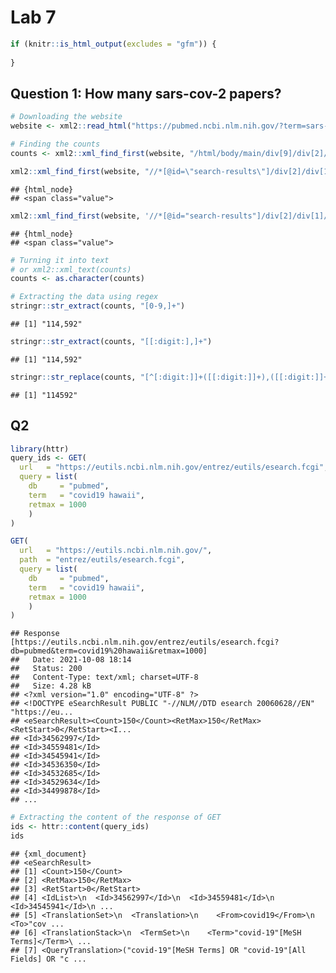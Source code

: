 Lab 7
================

``` r
if (knitr::is_html_output(excludes = "gfm")) {
  
}
```

## Question 1: How many sars-cov-2 papers?

``` r
# Downloading the website
website <- xml2::read_html("https://pubmed.ncbi.nlm.nih.gov/?term=sars-cov-2")

# Finding the counts
counts <- xml2::xml_find_first(website, "/html/body/main/div[9]/div[2]/div[2]/div[1]/span")

xml2::xml_find_first(website, "//*[@id=\"search-results\"]/div[2]/div[1]/span")
```

    ## {html_node}
    ## <span class="value">

``` r
xml2::xml_find_first(website, '//*[@id="search-results"]/div[2]/div[1]/span')
```

    ## {html_node}
    ## <span class="value">

``` r
# Turning it into text
# or xml2::xml_text(counts)
counts <- as.character(counts)

# Extracting the data using regex
stringr::str_extract(counts, "[0-9,]+")
```

    ## [1] "114,592"

``` r
stringr::str_extract(counts, "[[:digit:],]+")
```

    ## [1] "114,592"

``` r
stringr::str_replace(counts, "[^[:digit:]]+([[:digit:]]+),([[:digit:]]+)[^[:digit:]]+", "\\1\\2")
```

    ## [1] "114592"

## Q2

``` r
library(httr)
query_ids <- GET(
  url   = "https://eutils.ncbi.nlm.nih.gov/entrez/eutils/esearch.fcgi",
  query = list(
    db     = "pubmed",
    term   = "covid19 hawaii",
    retmax = 1000
    )
)

GET(
  url   = "https://eutils.ncbi.nlm.nih.gov/",
  path  = "entrez/eutils/esearch.fcgi",
  query = list(
    db     = "pubmed",
    term   = "covid19 hawaii",
    retmax = 1000
    )
)
```

    ## Response [https://eutils.ncbi.nlm.nih.gov/entrez/eutils/esearch.fcgi?db=pubmed&term=covid19%20hawaii&retmax=1000]
    ##   Date: 2021-10-08 18:14
    ##   Status: 200
    ##   Content-Type: text/xml; charset=UTF-8
    ##   Size: 4.28 kB
    ## <?xml version="1.0" encoding="UTF-8" ?>
    ## <!DOCTYPE eSearchResult PUBLIC "-//NLM//DTD esearch 20060628//EN" "https://eu...
    ## <eSearchResult><Count>150</Count><RetMax>150</RetMax><RetStart>0</RetStart><I...
    ## <Id>34562997</Id>
    ## <Id>34559481</Id>
    ## <Id>34545941</Id>
    ## <Id>34536350</Id>
    ## <Id>34532685</Id>
    ## <Id>34529634</Id>
    ## <Id>34499878</Id>
    ## ...

``` r
# Extracting the content of the response of GET
ids <- httr::content(query_ids)
ids
```

    ## {xml_document}
    ## <eSearchResult>
    ## [1] <Count>150</Count>
    ## [2] <RetMax>150</RetMax>
    ## [3] <RetStart>0</RetStart>
    ## [4] <IdList>\n  <Id>34562997</Id>\n  <Id>34559481</Id>\n  <Id>34545941</Id>\n ...
    ## [5] <TranslationSet>\n  <Translation>\n    <From>covid19</From>\n    <To>"cov ...
    ## [6] <TranslationStack>\n  <TermSet>\n    <Term>"covid-19"[MeSH Terms]</Term>\ ...
    ## [7] <QueryTranslation>("covid-19"[MeSH Terms] OR "covid-19"[All Fields] OR "c ...
